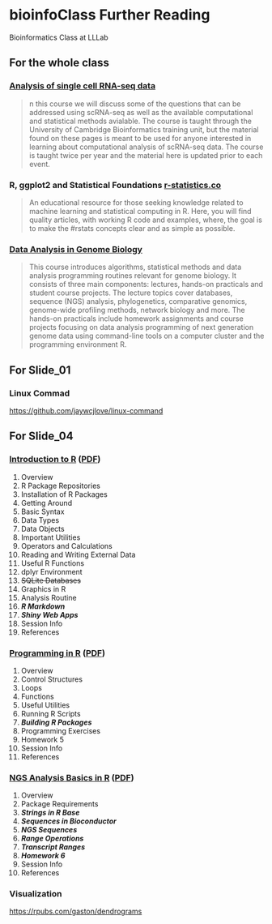# bioinfoClass Further Reading
Bioinformatics Class at LLLab
## For the whole class
### [Analysis of single cell RNA-seq data](https://hemberg-lab.github.io/scRNA.seq.course/index.html "Martin Hemberg Lab")
>n this course we will discuss some of the questions that can be addressed using scRNA-seq as well as the available computational and statistical methods avialable. The course is taught through the University of Cambridge Bioinformatics training unit, but the material found on these pages is meant to be used for anyone interested in learning about computational analysis of scRNA-seq data. The course is taught twice per year and the material here is updated prior to each event.
### R, ggplot2 and Statistical Foundations [r-statistics.co](http://r-statistics.co/ "good")  
>An educational resource for those seeking knowledge related to machine learning and statistical computing in R. Here, you will find quality articles, with working R code and examples, where, the goal is to make the #rstats concepts clear and as simple as possible.
### [Data Analysis in Genome Biology](http://girke.bioinformatics.ucr.edu/GEN242/ " Thomas Girke @University of California, Riverside")
>This course introduces algorithms, statistical methods and data analysis programming routines relevant for genome biology. It consists of three main components: lectures, hands-on practicals and student course projects. The lecture topics cover databases, sequence (NGS) analysis, phylogenetics, comparative genomics, genome-wide profiling methods, network biology and more. The hands-on practicals include homework assignments and course projects focusing on data analysis programming of next generation genome data using command-line tools on a computer cluster and the programming environment R.
## For Slide_01
### Linux Commad   
https://github.com/jaywcjlove/linux-command

## For Slide_04
### [Introduction to R](http://girke.bioinformatics.ucr.edu/GEN242/mydoc_Rbasics_01.html "GEN242 Spring 2018") ([PDF](https://github.com/lizc07/bioinfoClass/blob/master/Materials/Rbasics.pdf "Materials/Rbasics.pdf"))   
1. Overview
2. R Package Repositories
3. Installation of R Packages
4. Getting Around
5. Basic Syntax
6. Data Types
7. Data Objects
8. Important Utilities
9. Operators and Calculations
10. Reading and Writing External Data
11. Useful R Functions
12. dplyr Environment
13. ~~SQLite Databases~~
14. Graphics in R
15. Analysis Routine
16. ***R Markdown***
17. ***Shiny Web Apps***
18. Session Info
19. References
### [Programming in R](http://girke.bioinformatics.ucr.edu/GEN242/mydoc_Programming_in_R_01.html "GEN242 Spring 2018") ([PDF](https://github.com/lizc07/bioinfoClass/blob/master/Materials/Programming_in_R.pdf "Materials/Programming_in_R.pdf"))      
1. Overview
2. Control Structures
3. Loops
4. Functions
5. Useful Utilities
6. Running R Scripts
7. ***Building R Packages***
8. Programming Exercises
9. Homework 5
10. Session Info
11. References
### [NGS Analysis Basics in R](http://girke.bioinformatics.ucr.edu/GEN242/mydoc_Rsequences_01.html "GEN242 Spring 2018")  ([PDF](https://github.com/lizc07/bioinfoClass/blob/master/Materials/Rsequences.pdf "Materials/Rsequences.pdf"))   
1. Overview
2. Package Requirements
3. ***Strings in R Base***
4. ***Sequences in Bioconductor***
5. ***NGS Sequences***
6. ***Range Operations***
7. ***Transcript Ranges***
8. ***Homework 6***
9. Session Info
10. References
### Visualization
https://rpubs.com/gaston/dendrograms
